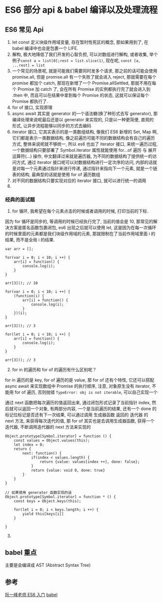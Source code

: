 # ES6 部分 api & babel 编译以及处理流程

## ES6 常见 Api

1. let const 定义块级作用域变量, 存在暂时性死区的概念, 那如果用到了, 在 babel 编译中也会是包裹一个 LIFE.
2. 解构, 极大地降低了我们开发的心智负担, 可以对数组进行解构, 或者收集, 举个例子`const a = list[0];rest = list.slice(1)`, 现在呢, `const [a, ...rest] = list`
3. 一个常见的场景呢, 就是可能我们需要同时发多个请求, 那之前的话可能会使用 promise.all, 但是 promise.all 有一个失败了就会进入 reject, 那就需要在每个 promise 都加个 catch, 那现在新增了一个 Promise.allSettled, 那就不用在每个 Promise 加 catch 了, 会在所有 Promise 的实例都执行完了就会进入到 .then 中, 而且可以在结果中拿到每个 Promise 的状态, 这就可以保证每个 Promise 都执行了.
4. for of 接口, 实现原理
5. async await 其实是 generator 的一个语法糖(换了种形式去写 generator), 那编译处理来说呢最后还是以 generator 来实现的, 只是以一种更简便, 直观的形式, 让异步流程能够以同步的方式去编码
6. iterator 接口, 它其实表示的是一类数组结构, 像我们 ES6 新增的 Set, Map 啊, 它们都是表示一类数据结构, 像之前遍历可能不同的数据结构会有自己的遍历方式, 整体来说呢就不够统一, 所以 es6 也出了 iterator 接口, 来统一遍历过程, 一个数据结构只要部署了 Symbol.iterator 属性就能使用 for…of 遍历 与 展开运算符(...) 操作, 中文翻译过来就是遍历器, 为不同的数据结构了提供统一的访问方式, 通过 iterator 接口呢可以对数据结构进行一定次序的访问, 内部的话就是对每一个元素通过指针来进行传递, 通过指针来指向下一个元素, 就是一个链表的结构, 最典型的话就是使用 for of 遍历数组
7. 对不同的数据结构只要实现对应的 iterator 接口, 就可以进行统一的调用
8. 

### 经典的面试题

1. for 循环, 我希望在每个元素点击的时候或者调用的时候, 打印当前的下标.

因为 for 循环是同步的, 等调用的时候已经执行完了, 当前的值会是 10, 那常见的解决方案是匿名函数包裹闭包, es6 出现之后就可以使用 let, 这是因为在每一次循环的时候里面的元素都是我们块级作用域的元素, 那就限制在了当前作用域里面 i 的结果, 而不是全局 i 的结果.

```
var arr = [];

for(var i = 0; i < 10; i ++) {
    arr[i] = function() {
        console.log(i);
    }
}

arr[3](); // 10

for(var i = 0; i < 10; i ++) {
    (function(i) {
        arr[i] = function() {
            console.log(i);
        }
    })(i);
}

arr[3](); // 3

for(let i = 0; i < 10; i ++) {
    arr[i] = function() {
        console.log(i);
    }
}

arr[3](); // 3

```

2. for in 的遍历和 for of 的遍历有什么区别呢？

for in 遍历的是 key, for of 遍历的是 value, 那 for of 还有个特性, 它还可以搭配 async await 来实现数组中 Promise 的执行顺序, 注意, 对象原生没有 iterator, 不能用 for of 遍历, 否则抛错 `TypeError: obj is not iterable`, 可以自己实现一个

通过 next 函数把每次遍历的值返回出来, 通过闭包形式记录了当前指针 index, 然后就可以返回一个对象, 有两部分内容, 一个是当前遍历的结果, 还有一个 done 的标记位标记是否还有下一次结果, 可以通过调用 生成器函数 返回的 迭代器 的 next 方法, 来获得每次迭代的值, 那 for of 其实也是去调用生成器函数, 获得一个迭代器, 不断调用迭代器的 next 方法来实现的

```
Object.prototype[Symbol.iterator] = function () {
    const values = Object.values(this);
    let index = 0;
    return {
        next: function() {
            if(index < values.length) {
                return {value: values[index ++], done: false};
            }
            return {value: void 0, done: true}
        }
    }
}

// 如果使用 generator 函数实现的话
Object.prototype[Symbol.iterator] = function * () {
    const keys = Object.keys(this);

    for(let i = 0; i < keys.length; i ++) {
        yield this[keys[i]]
    }

}
```

3. 

## babel 重点

主要是会编译成 AST (Abstract Syntax Tree)

## 参考

[阮一峰老师 ES6 入门](https://es6.ruanyifeng.com/)
[babel](https://babeljs.io/repl)
